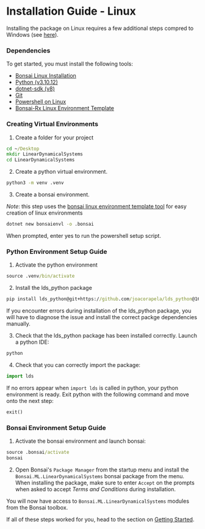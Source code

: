 # Installation Guide - Linux

Installing the package on Linux requires a few additional steps compred to Windows (see [here](https://github.com/orgs/bonsai-rx/discussions/1101)).

### Dependencies

To get started, you must install the following tools:

- [Bonsai Linux Installation](https://github.com/orgs/bonsai-rx/discussions/1101)
- [Python (v3.10.12)](https://www.python.org/downloads/)
- [dotnet-sdk (v8)](https://dotnet.microsoft.com/en-us/download)
- [Git](https://git-scm.com/downloads)
- [Powershell on Linux](https://learn.microsoft.com/en-us/powershell/scripting/install/installing-powershell-on-linux?view=powershell-7.4)
- [Bonsai-Rx Linux Environment Template](https://github.com/ncguilbeault/bonsai-linux-environment-template)

### Creating Virtual Environments

1. Create a folder for your project

```cmd
cd ~/Desktop
mkdir LinearDynamicalSystems
cd LinearDynamicalSystems
```

2. Create a python virtual environment.

```cmd
python3 -m venv .venv
```

3. Create a bonsai environment.

*Note*: this step uses the [bonsai linux environment template tool](https://github.com/ncguilbeault/bonsai-linux-environment-template) for easy creation of linux environments

```cmd
dotnet new bonsaienvl -o .bonsai
```

When prompted, enter yes to run the powershell setup script.

### Python Environment Setup Guide

1. Activate the python environment

```cmd
source .venv/bin/activate
```

2. Install the lds_python package

```cmd
pip install lds_python@git+https://github.com/joacorapela/lds_python@168d4c05bb4b014998c7d3a2a57d143244a44bdd
```

If you encounter errors during installation of the lds_python package, you will have to diagnose the issue and install the correct packge dependencies manually.

3. Check that the lds_python package has been installed correctly. Launch a python IDE:

```cmd
python
```

4. Check that you can correctly import the package:

```python
import lds
```

If no errors appear when `import lds` is called in python, your python environment is ready. Exit python with the following command and move onto the next step:

```python
exit()
```

### Bonsai Environment Setup Guide

1. Activate the bonsai environment and launch bonsai:

```cmd
source .bonsai/activate
bonsai
```

2. Open Bonsai's `Package Manager` from the startup menu and install the `Bonsai.ML.LinearDynamicalSystems` bonsai package from the menu. When installing the package, make sure to enter `Accept` on the prompts when asked to accept *Terms and Conditions* during installation.

You will now have access to `Bonsai.ML.LinearDynamicalSystems` modules from the Bonsai toolbox.

If all of these steps worked for you, head to the section on [Getting Started](lds-getting-started.md).

